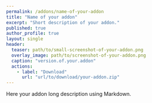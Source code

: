 ```yaml
---
permalink: /addons/name-of-your-addon
title: "Name of your addon"
excerpt: "Short description of your addon."
published: true
author_profile: true
layout: single
header:
  teaser: path/to/small-screenshot-of-your-addon.png
  overlay_image: path/to/screenshot-of-your-addon.png
  caption: "version.of.your.addon"
  actions:
    - label: "Download"
      url: "url/to/download/your-addon.zip"
---
```


Here your addon long description using Markdown.

